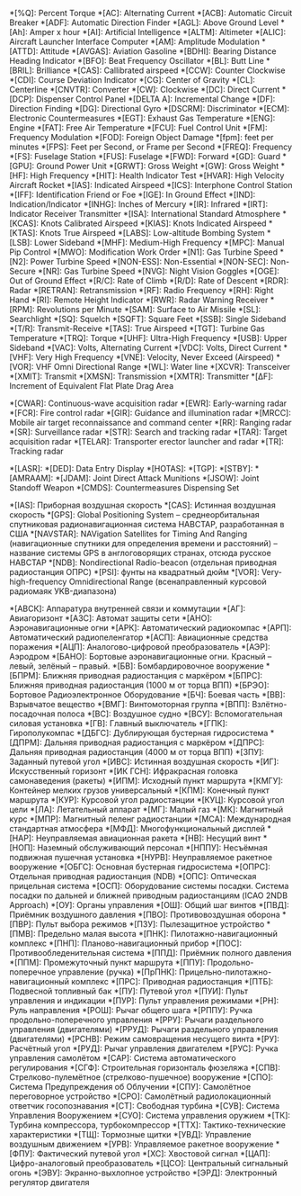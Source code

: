 *[%Q]:       Percent Torque
*[AC]:       Alternating Current
*[ACB]:      Automatic Circuit Breaker
*[ADF]:      Automatic Direction Finder
*[AGL]:      Above Ground Level
*[Ah]:       Amper x hour
*[AI]:       Artificial Intelligence
*[ALTM]:     Altimeter
*[ALIC]:     Aircraft Launcher Interface Computer
*[AM]:       Amplitude Modulation
*[ATTD]:     Attitude
*[AVGAS]:    Aviation Gasoline
*[BDHI]:     Bearing Distance Heading Indicator
*[BFO]:      Beat Frequency Oscillator
*[BL]:       Butt Line
*[BRIL]:     Brilliance
*[CAS]:       Callibrated airspeed
*[CCW]:       Counter Clockwise
*[CDI]:       Course Deviation Indicator
*[CG]:        Center of Gravity
*[CL]:        Centerline
*[CNVTR]:     Converter
*[CW]:        Clockwise
*[DC]:        Direct Current
*[DCP]:       Dispenser Control Panel
*[DELTA A]:   Incremental Change
*[DF]:        Direction Finding
*[DG]:        Directional Gyro
*[DSCRM]:     Discriminator
*[ECM]:       Electronic Countermeasures
*[EGT]:       Exhaust Gas Temperature
*[ENG]:      Engine
*[FAT]:      Free Air Temperature
*[FCU]:      Fuel Control Unit
*[FM]:       Frequency Modulation
*[FOD]:      Foreign Object Damage
*[fpm]:      feet per minutes
*[FPS]:      Feet per Second, or Frame per Second
*[FREQ]:     Frequency
*[FS]:       Fuselage Station
*[FUS]:      Fuselage
*[FWD]:      Forward
*[GD]:       Guard
*[GPU]:      Ground Power Unit
*[GRWT]:     Gross Weight
*[GW]:       Gross Weight
*[HF]:      High Frequency
*[HIT]:     Health Indicator Test
*[HVAR]:    High Velocity Aircraft Rocket
*[IAS]:     Indicated Airspeed
*[ICS]:     Interphone Control Station
*[IFF]:     Identification Friend or Foe
*[IGE]:     In Ground Effect
*[IND]:     Indication/Indicator
*[INHG]:    Inches of Mercury
*[IR]:      Infrared
*[IRT]:     Indicator Receiver Transmitter
*[ISA]:     International Standard Atmosphere
*[KCAS]:    Knots Calibrated Airspeed
*[KIAS]:    Knots Indicated Airspeed
*[KTAS]:     Knots True Airspeed
*[LABS]:     Low-altitude Bombing System
*[LSB]:      Lower Sideband
*[MHF]:      Medium-High Frequency
*[MPC]:      Manual Pip Control
*[MWO]:      Modification Work Order
*[N1]:       Gas Turbine Speed
*[N2]:        Power Turbine Speed
*[NON-ESS]:   Non-Essential
*[NON-SEC]:   Non-Secure
*[NR]:        Gas Turbine Speed
*[NVG]:       Night Vision Goggles
*[OGE]:       Out of Ground Effect
*[R/C]:       Rate of Climb
*[R/D]:       Rate of Descent
*[RDR]:       Radar
*[RETRAN]:   Retransmission
*[RF]:       Radio Frequency
*[RH]:       Right Hand
*[RI]:       Remote Height Indicator
*[RWR]:      Radar Warning Receiver
*[RPM]:      Revolutions per Minute
*[SAM]:      Surface to Air Missile
*[SL]:       Searchlight
*[SQ]:       Squelch
*[SQFT]:     Square Feet
*[SSB]:      Single Sideband
*[T/R]:      Transmit-Receive
*[TAS]:      True Airspeed
*[TGT]:      Turbine Gas Temperature
*[TRQ]:      Torque
*[UHF]:      Ultra-High Frequency
*[USB]:      Upper Sideband
*[VAC]:      Volts, Alternating Current
*[VDC]:      Volts, Direct Current
*[VHF]:      Very High Frequency
*[VNE]:        Velocity, Never Exceed (Airspeed)
*[VOR]:        VHF Omni Directional Range
*[WL]:         Water line
*[XCVR]:       Transceiver
*[XMIT]:       Transmit
*[XMSN]:       Transmission
*[XMTR]:       Transmitter
*[ΔF]:         Increment of Equivalent Flat Plate Drag Area

*[CWAR]: Continuous-wave acquisition radar
*[EWR]: Early-warning radar
*[FCR]: Fire control radar
*[GIR]: Guidance and illumination radar
*[MRCC]: Mobile air target reconnaissance and command center
*[RR]: Ranging radar
*[SR]: Surveillance radar
*[STR]: Search and tracking radar
*[TAR]: Target acquisition radar
*[TELAR]: Transporter erector launcher and radar
*[TR]: Tracking radar

*[LASR]: 
*[DED]: Data Entry Display
*[HOTAS]: 
*[TGP]: 
*[STBY]: 
*[AMRAAM]: 
*[JDAM]: Joint Direct Attack Munitions
*[JSOW]: Joint Standoff Weapon
*[CMDS]: Countermeasures Dispensing Set

*[IAS]:       Приборная воздушная скорость
*[CAS]:       Истинная воздушная скорость
*[GPS]:       Global Positioning System – среднеорбитальная спутниковая      радионавигационная система НАВСТАР, разработанная в США
*[NAVSTAR]:   NAVigation Satellites for Timing And Ranging (навигационные          спутники для определения времени и расстояний) – название           системы GPS в англоговорящих странах, отсюда русское НАВСТАР
*[NDB]:       Nondirectional Radio-beacon (отдельная приводная радиостанция          ОПРС)
*[PSI]:       фунты на квадратный дюйм
*[VOR]:       Very-high-frequency Omnidirectional Range (всенаправленный           курсовой радиомаяк УKB-диапазона)

*[АВСК]:      Аппаратура внутренней связи и коммутации
*[АГ]:        Авиагоризонт
*[АЗС]:       Автомат защиты сети
*[АНО]:       Аэронавигационные огни
*[АРК]:       Автоматический радиокомпас
*[АРП]:       Автоматический радиопеленгатор
*[АСП]:      Авиационные средства поражения
*[АЦП]:      Аналогово-цифровой преобразователь
*[АЭР]:      Аэродром
*[БАНО]:     Бортовые аэронавигационные огни. Красный – левый, зелёный –         правый.
*[БВ]:       Бомбардировочное вооружение
*[БПРМ]:     Ближняя приводная радиостанция с маркёром
*[БПРС]:     Ближняя приводная радиостанция (1000 м от торца ВПП)
*[БРЭО]:    Бортовое Радиоэлектронное Оборудование
*[БЧ]:       Боевая часть
*[ВВ]:       Взрывчатое вещество
*[ВМГ]:      Винтомоторная группа
*[ВПП]:      Взлётно-посадочная полоса
*[ВС]:       Воздушное судно
*[ВСУ]:      Вспомогательная силовая установка
*[ГВ]:       Главный выключатель
*[ГПК]:      Гирополукомпас
*[ДБГС]:     Дублирующая бустерная гидросистема
*[ДПРМ]:     Дальняя приводная радиостанция с маркёром
*[ДПРС]:     Дальняя приводная радиостанция (4000 м от торца ВПП)
*[ЗПУ]:      Заданный путевой угол
*[ИВС]:      Истинная воздушная скорость
*[ИГ]:       Искусственный горизонт
*[ИК ГСН]:   Ифракрасная головка самонаведения (ракеты)
*[ИПМ]:      Исходный пункт маршрута
*[КМГУ]:     Контейнер мелких грузов универсальный
*[КПМ]:      Конечный пункт маршрута
*[КУР]:      Курсовой угол радиостанции
*[КУЦ]:      Курсовой угол цели
*[ЛА]:       Летательный аппарат
*[МГ]:       Малый газ
*[МК]:       Магнитный курс
*[МПР]:     Магнитный пеленг радиостанции
*[МСА]:     Международная стандартная атмосфера
*[МФД]:     Многофункциональный дисплей
*[НАР]:     Неуправляемая авиационная ракета
*[НВ]:      Несущий винт
*[НОП]:     Наземный обслуживающий персонал
*[НППУ]:    Несъёмная подвижная пушечная установка
*[НУРВ]:    Неуправляемое ракетное вооружение
*[ОБГС]:    Основная бустерная гидросистема
*[ОПРС]:    Отдельная приводная радиостанция (NDB)
*[ОПС]:     Оптическая прицельная система
*[ОСП]:     Оборудование системы посадки. Система посадки по дальней и      ближней приводным радиостанциям (ICAO 2NDB Approach)
*[ОУ]:      Органы управления
*[ОШ]:      Общий шаг винтов
*[ПВД]:     Приёмник воздушного давления
*[ПВО]:     Противовоздушная оборона
*[ПВР]:     Пульт выбора режимов
*[ПЗУ]:     Пылезащитное устройство
*[ПМВ]:     Предельно малая высота
*[ПНК]:     Пилотажно-навигационный комплекс
*[ПНП]:     Планово-навигационный прибор
*[ПОС]:     Противообледенительная система
*[ППД]:     Приёмник полного давления
*[ППМ]:     Промежуточный пункт маршрута
*[ППУ]:     Продольно-поперечное управление (ручка)
*[ПрПНК]:   Прицельно-пилотажно-навигационный комплекс
*[ПРС]:     Приводная радиостанция
*[ПТБ]:     Подвесной топливный бак
*[ПУ]:      Путевой угол
*[ПУИ]:     Пульт управления и индикации
*[ПУР]:     Пульт управления режимами
*[РН]:           Руль направления
*[РОШ]:          Рычаг общего шага
*[РППУ]:         Ручка продольно-поперечного управления
*[РРУ]:   Рычаги раздельного управления (двигателями)
*[РРУД]:   Рычаги раздельного управления (двигателями)
*[РСНВ]:         Режим самовращения несущего винта
*[РУ]:           Расчётный угол
*[РУД]:          Рычаг управления двигателем
*[РУС]:          Ручка управления самолётом
*[САР]:          Система автоматического регулирования
*[СГФ]:          Строительная горизонталь фюзеляжа
*[СПВ]:          Стрелково-пулемётное (стрелково-пушечное) вооружение
*[СПО]:          Система Предупреждения об Облучении
*[СПУ]:          Самолётное переговорное устройство
*[СРО]:          Самолётный радиолокационный ответчик госопознавания
*[СТ]:           Свободная турбина
*[СУB]:          Система Управления Вооружением
*[СУО]:          Система управления оружием
*[ТК]:           Турбина компрессора, турбокомпрессор
*[ТТХ]:          Тактико-технические характеристики
*[ТЩ]:           Тормозные щитки
*[УВД]:          Управление воздушным движением
*[УРВ]:          Управляемое ракетное вооружение
*[ФПУ]:          Фактический путевой угол
*[ХС]:           Хвостовой сигнал
*[ЦАП]:          Цифро-аналоговый преобразователь
*[ЦСО]:          Центральный сигнальный огонь
*[ЭВУ]:          Экранно-выхлопное устройство
*[ЭРД]:          Электронный регулятор двигателя

